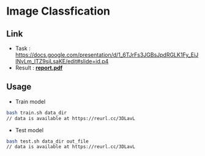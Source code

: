 # Image Classfication

## Link
* Task : https://docs.google.com/presentation/d/1_6TJrFs3JGBsJpdRGLK1Fy_EiJlNvLm_lTZ9sjLsaKE/edit#slide=id.p4
* Result : [**report.pdf**](report.pdf)

## Usage 
* Train model
```zsh
bash train.sh data_dir
// data is available at https://reurl.cc/3DLavL
```

* Test model
```zsh
bash test.sh data_dir out_file
// data is available at https://reurl.cc/3DLavL
```
